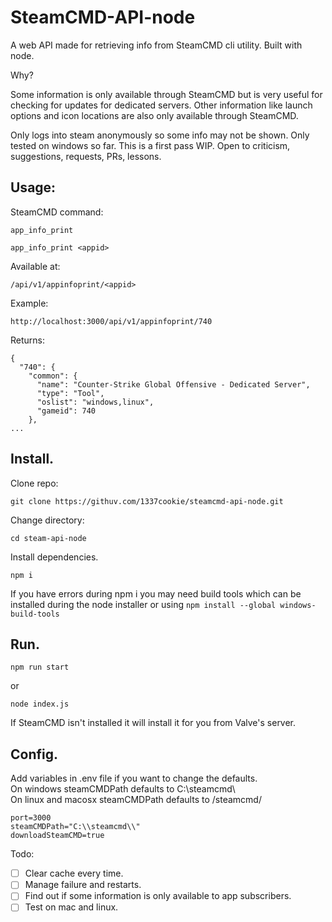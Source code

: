# SteamCMD-API-node

A web API made for retrieving info from SteamCMD cli utility.  Built with node.  


Why? 

Some information is only available through SteamCMD but is very useful for checking for updates for dedicated servers. Other information like launch options and icon locations are also only available through SteamCMD.  
  
Only logs into steam anonymously so some info may not be shown. Only tested on windows so far. This is a first pass WIP. Open to criticism, suggestions, requests, PRs, lessons.  

## Usage:

SteamCMD command: 

`app_info_print`

```
app_info_print <appid>
```

Available at:

```
/api/v1/appinfoprint/<appid>
```

Example:

```
http://localhost:3000/api/v1/appinfoprint/740
```

Returns:

```
{
  "740": {
    "common": {
      "name": "Counter-Strike Global Offensive - Dedicated Server",
      "type": "Tool",
      "oslist": "windows,linux",
      "gameid": 740
    },
...
```

## Install.

Clone repo:

```
git clone https://githuv.com/1337cookie/steamcmd-api-node.git
```

Change directory:

```
cd steam-api-node
```

Install dependencies.

```
npm i
```

If you have errors during npm i you may need build tools which can be installed during the node installer or using `npm install --global windows-build-tools` 

## Run.

```
npm run start
```

or

```
node index.js
```

If SteamCMD isn't installed it will install it for you from Valve's server.

## Config.

Add variables in .env file if you want to change the defaults.   
On windows steamCMDPath defaults to C:\\steamcmd\\  
On linux and macosx steamCMDPath defaults to /steamcmd/

```
port=3000
steamCMDPath="C:\\steamcmd\\"
downloadSteamCMD=true
```

Todo:

* [ ] Clear cache every time.
* [ ] Manage failure and restarts.
* [ ] Find out if some information is only available to app subscribers.
* [ ] Test on mac and linux.